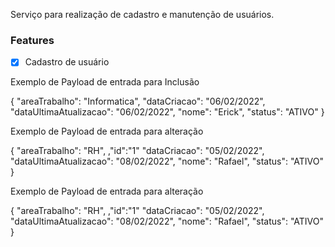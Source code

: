 Serviço para realização de cadastro e manutenção de usuários.

### Features

- [x] Cadastro de usuário

Exemplo de Payload de entrada para Inclusão

{
  "areaTrabalho": "Informatica",
  "dataCriacao": "06/02/2022",
  "dataUltimaAtualizacao": "06/02/2022",
  "nome": "Erick",
  "status": "ATIVO"
}

Exemplo de Payload de entrada para alteração

{
  "areaTrabalho": "RH",
  ,"id":"1"
  "dataCriacao": "05/02/2022",
  "dataUltimaAtualizacao": "08/02/2022",
  "nome": "Rafael",
  "status": "ATIVO"
}

Exemplo de Payload de entrada para alteração

{
  "areaTrabalho": "RH",
  ,"id":"1"
  "dataCriacao": "05/02/2022",
  "dataUltimaAtualizacao": "08/02/2022",
  "nome": "Rafael",
  "status": "ATIVO"
}

